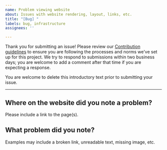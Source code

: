 ```yaml
---
name: Problem viewing website
about: Issues with website rendering, layout, links, etc.
title: "[Bug] "
labels: bug, infrastructure
assignees: ''

---
```


Thank you for submitting an issue!
Please review our [Contribution guidelines](https://chanzuckerberg.github.io/open-science/CONTRIBUTING)
to ensure you are following the processes and norms we've set up for this project.
We try to respond to submissions within two business days;
you are welcome to add a comment after that time if you are expecting a response.

You are welcome to delete this introductory text prior to submitting your issue.

----

## Where on the website did you note a problem?

Please include a link to the page(s).

## What problem did you note?

Examples may include a broken link, unreadable text, missing image, etc.
